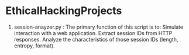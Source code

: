 # EthicalHackingProjects
1. session-anayzer.py : 
The primary function of this script is to:
Simulate interaction with a web application.
Extract session IDs from HTTP responses.
Analyze the characteristics of those session IDs (length, entropy, format).
